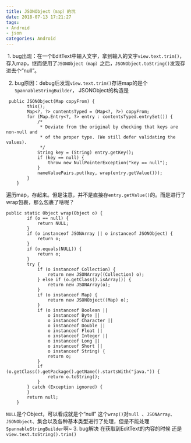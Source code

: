 ```yaml
---
title: JSONObject（map）的坑
date: 2018-07-13 17:21:27
tags: 
- Android
- json
categories: Android
---
```


 1. bug出现：在一个EditText中输入文字，拿到输入的文字`view.text.trim()`，存入map，继而使用了`JSONObject（map）`之后，`JSONObject.toString()`发现存进去个“null”。

2. bug原因：debug后发现`view.text.trim()`存进map的是个`SpannableStringBuilder`，
JSONObject的构造是
```
 public JSONObject(Map copyFrom) {
        this();
        Map<?, ?> contentsTyped = (Map<?, ?>) copyFrom;
        for (Map.Entry<?, ?> entry : contentsTyped.entrySet()) {
            /*
             * Deviate from the original by checking that keys are non-null and
             * of the proper type. (We still defer validating the values).
             */
            String key = (String) entry.getKey();
            if (key == null) {
                throw new NullPointerException("key == null");
            }
            nameValuePairs.put(key, wrap(entry.getValue()));
        }
    }
```
遍历map，存起来。但是注意，并不是直接存`entry.getValue()`的。而是进行了wrap包裹，那么包裹了啥呢？
```
public static Object wrap(Object o) {
        if (o == null) {
            return NULL;
        }
        if (o instanceof JSONArray || o instanceof JSONObject) {
            return o;
        }
        if (o.equals(NULL)) {
            return o;
        }
        try {
            if (o instanceof Collection) {
                return new JSONArray((Collection) o);
            } else if (o.getClass().isArray()) {
                return new JSONArray(o);
            }
            if (o instanceof Map) {
                return new JSONObject((Map) o);
            }
            if (o instanceof Boolean ||
                o instanceof Byte ||
                o instanceof Character ||
                o instanceof Double ||
                o instanceof Float ||
                o instanceof Integer ||
                o instanceof Long ||
                o instanceof Short ||
                o instanceof String) {
                return o;
            }
            if (o.getClass().getPackage().getName().startsWith("java.")) {
                return o.toString();
            }
        } catch (Exception ignored) {
        }
        return null;
    }
```
`NULL`是个Object，可以看成就是个“null”
这个`wrap()`对`null `、`JSONArray`、 `JSONObject`、集合以及各种基本类型进行了处理，但是不能处理`SpannableStringBuilder`啊~
3.  bug解决
在获取到EditText的内容的时候 还是`view.text.toString().trim()`
